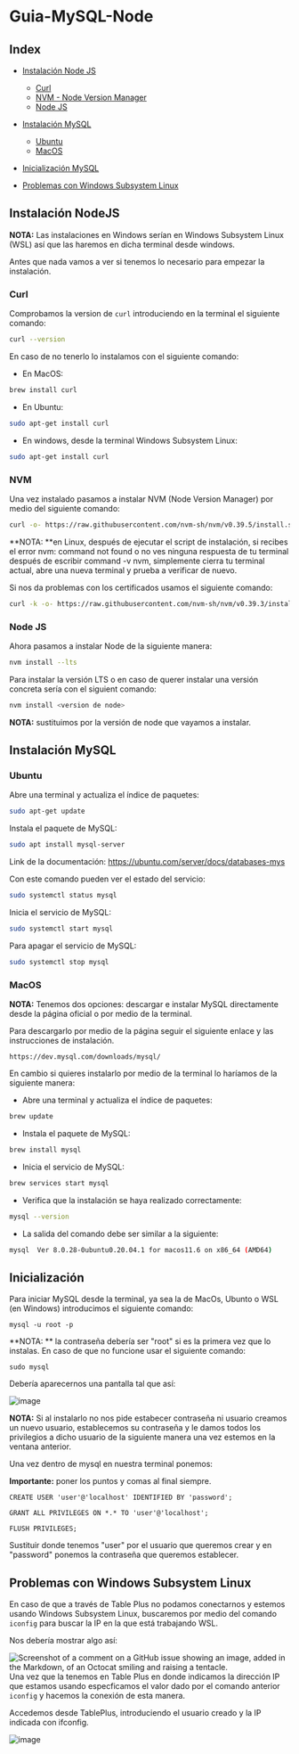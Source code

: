 # Guia-MySQL-Node

## **Index** 


- [Instalación Node JS](#Instalación-NodeJS)
  - [Curl](#Curl)
  - [NVM - Node Version Manager](#NVM)
  - [Node JS](#Node-JS)

  
- [Instalación MySQL](#Instalación-MySQL)
  - [Ubuntu](#Ubuntu)
  - [MacOS](#MacOS)
- [Inicialización MySQL](#Inicialización)
- [Problemas con Windows Subsystem Linux](#)

## Instalación NodeJS

**NOTA:** Las instalaciones en Windows serían en Windows Subsystem Linux (WSL) así que las haremos en dicha terminal desde windows.

Antes que nada vamos a ver si tenemos lo necesario para empezar la instalación.

### Curl

Comprobamos la version de ```curl``` introduciendo en la terminal el siguiente comando:

```bash
curl --version
```

En caso de no tenerlo lo instalamos con el siguiente comando: 
- En MacOS:

```bash
brew install curl
```

- En Ubuntu:
```bash
sudo apt-get install curl
```

- En windows, desde la terminal Windows Subsystem Linux:
```bash
sudo apt-get install curl
```
### NVM
Una vez instalado pasamos a instalar NVM (Node Version Manager) por medio del siguiente comando:

```bash
curl -o- https://raw.githubusercontent.com/nvm-sh/nvm/v0.39.5/install.sh | bash
```


**NOTA: **en Linux, después de ejecutar el script de instalación, si recibes el error nvm: command not found o no ves ninguna respuesta de tu terminal después de escribir command -v nvm, simplemente cierra tu terminal actual, abre una nueva terminal y prueba a verificar de nuevo.

Si nos da problemas con los certificados usamos el siguiente comando: 

```bash
curl -k -o- https://raw.githubusercontent.com/nvm-sh/nvm/v0.39.3/install.sh | bash
``` 

### Node JS

Ahora pasamos a instalar Node de la siguiente manera: 

```bash
nvm install --lts
```

Para instalar la versión LTS o en caso de querer instalar una versión concreta sería con el siguient comando:

```bash
nvm install <version de node>
```

**NOTA:** sustituimos <version de node> por la versión de node que vayamos a instalar.

## Instalación MySQL

 ### Ubuntu
 
Abre una terminal y actualiza el índice de paquetes:
```bash
sudo apt-get update
```

Instala el paquete de MySQL:

```bash
sudo apt install mysql-server
```
Link de la documentación: https://ubuntu.com/server/docs/databases-mys

Con este comando pueden ver el estado del servicio: 

```bash
sudo systemctl status mysql
```

Inicia el servicio de MySQL:

```bash
sudo systemctl start mysql
```

Para apagar el servicio de MySQL:

```bash
sudo systemctl stop mysql
```


### MacOS

**NOTA:** Tenemos dos opciones: descargar e instalar MySQL directamente desde la página oficial o por medio de la terminal.

Para descargarlo por medio de la página seguir el siguiente enlace y las instrucciones de instalación.

```
https://dev.mysql.com/downloads/mysql/
```
En cambio si quieres instalarlo por medio de la terminal lo haríamos de la siguiente manera: 

- Abre una terminal y actualiza el índice de paquetes:
```bash
brew update
```

- Instala el paquete de MySQL:
```bash
brew install mysql
```

- Inicia el servicio de MySQL:

```bash
brew services start mysql
```
- Verifica que la instalación se haya realizado correctamente:

```bash
mysql --version
```

- La salida del comando debe ser similar a la siguiente:

```bash
mysql  Ver 8.0.28-0ubuntu0.20.04.1 for macos11.6 on x86_64 (AMD64)
```


## Inicialización

Para iniciar MySQL desde la terminal, ya sea la de MacOs, Ubunto o WSL (en Windows) introducimos el siguiente comando: 

```
mysql -u root -p
```
**NOTA: ** la contraseña debería ser "root" si es la primera vez que lo instalas.
En caso de que no funcione usar el siguiente comando: 
```
sudo mysql
```

Debería aparecernos una pantalla tal que así: 

![image](https://github.com/Suareguen/Guia-MySQL-Node/assets/103899316/4a709df2-499b-4870-b083-6631cfbc8f54)



**NOTA:** Si al instalarlo no nos pide estabecer contraseña ni usuario creamos un nuevo usuario, establecemos su contraseña y le damos todos los privilegios a dicho usuario de la siguiente manera una vez estemos en la ventana anterior.

Una vez dentro de mysql en nuestra terminal ponemos:

**Importante:** poner los puntos y comas al final siempre.

```
CREATE USER 'user'@'localhost' IDENTIFIED BY 'password';
```

```
GRANT ALL PRIVILEGES ON *.* TO 'user'@'localhost';
```

```
FLUSH PRIVILEGES;
```

Sustituir donde tenemos "user" por el usuario que queremos crear y en "password" ponemos la contraseña que queremos establecer.


## Problemas con Windows Subsystem Linux

En caso de que a través de Table Plus no podamos conectarnos y estemos usando Windows Subsystem Linux, buscaremos por medio del comando ```iconfig``` para buscar la IP en la que está trabajando WSL.

Nos debería mostrar algo así: 

![Screenshot of a comment on a GitHub issue showing an image, added in the Markdown, of an Octocat smiling and raising a tentacle.](https://myoctocat.com/assets/images/base-octocat.svg)
Una vez que la tenemos en Table Plus en donde indicamos la dirección IP que estamos usando especficamos el valor dado por el comando anterior ```iconfig``` y hacemos la conexión de esta manera.

Accedemos desde TablePlus, introduciendo el usuario creado y la IP indicada con ifconfig.

![image]([https://github.com/Suareguen/Guia-MySQL-Node/assets/103899316/4a709df2-499b-4870-b083-6631cfbc8f54](https://cdn.discordapp.com/attachments/1083781138411171910/1149647497233444905/tableplus.JPG?ex=660fcdaa&is=65fd58aa&hm=e54368293a9b83237fb8dd9df57a9988c16e8803d7e119578f48f1f3acb1450e&)https://cdn.discordapp.com/attachments/1083781138411171910/1149647497233444905/tableplus.JPG?ex=660fcdaa&is=65fd58aa&hm=e54368293a9b83237fb8dd9df57a9988c16e8803d7e119578f48f1f3acb1450e&)


